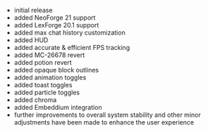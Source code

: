 - initial release
- added NeoForge 21 support
- added LexForge 20.1 support
- added max chat history customization
- added HUD
- added accurate & efficient FPS tracking
- added MC-26678 revert
- added potion revert
- added opaque block outlines
- added animation toggles
- added toast toggles
- added particle toggles
- added chroma
- added Embeddium integration
- further improvements to overall system stability and other minor adjustments have been made to enhance the user experience